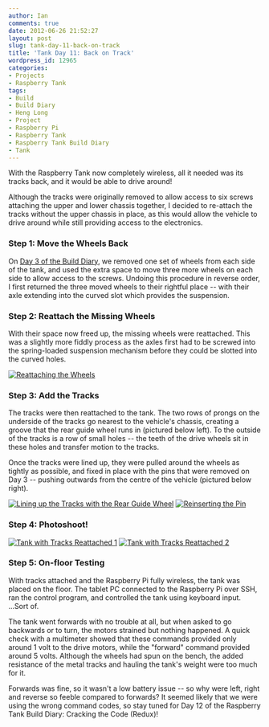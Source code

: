 ```yaml
---
author: Ian
comments: true
date: 2012-06-26 21:52:27
layout: post
slug: tank-day-11-back-on-track
title: 'Tank Day 11: Back on Track'
wordpress_id: 12965
categories:
- Projects
- Raspberry Tank
tags:
- Build
- Build Diary
- Heng Long
- Project
- Raspberry Pi
- Raspberry Tank
- Raspberry Tank Build Diary
- Tank
---
```


With the Raspberry Tank now completely wireless, all it needed was its tracks back, and it would be able to drive around!

Although the tracks were originally removed to allow access to six screws attaching the upper and lower chassis together, I decided to re-attach the tracks without the upper chassis in place, as this would allow the vehicle to drive around while still providing access to the electronics.

### Step 1: Move the Wheels Back

On [Day 3 of the Build Diary](../day-3-the-sundering/), we removed one set of wheels from each side of the tank, and used the extra space to move three more wheels on each side to allow access to the screws. Undoing this procedure in reverse order, I first returned the three moved wheels to their rightful place -- with their axle extending into the curved slot which provides the suspension.

### Step 2: Reattach the Missing Wheels

With their space now freed up, the missing wheels were reattached. This was a slightly more fiddly process as the axles first had to be screwed into the spring-loaded suspension mechanism before they could be slotted into the curved holes.

[![Reattaching the Wheels](http://files.ianrenton.com/sites/raspberrytank/IMG_20120621_135513-300x225.jpg)](http://files.ianrenton.com/sites/raspberrytank/IMG_20120621_135513.jpg)

### Step 3: Add the Tracks

The tracks were then reattached to the tank. The two rows of prongs on the underside of the tracks go nearest to the vehicle's chassis, creating a groove that the rear guide wheel runs in (pictured below left). To the outside of the tracks is a row of small holes -- the teeth of the drive wheels sit in these holes and transfer motion to the tracks.

Once the tracks were lined up, they were pulled around the wheels as tightly as possible, and fixed in place with the pins that were removed on Day 3 -- pushing outwards from the centre of the vehicle (pictured below right).

[![Lining up the Tracks with the Rear Guide Wheel](http://files.ianrenton.com/sites/raspberrytank/IMG_20120621_140246-300x225.jpg)](http://files.ianrenton.com/sites/raspberrytank/IMG_20120621_140246.jpg) [![Reinserting the Pin](http://files.ianrenton.com/sites/raspberrytank/IMG_20120621_140116-300x225.jpg)](http://files.ianrenton.com/sites/raspberrytank/IMG_20120621_140116.jpg)

### Step 4: Photoshoot!

[![Tank with Tracks Reattached 1](http://files.ianrenton.com/sites/raspberrytank/IMG_20120621_140734-300x225.jpg)](http://files.ianrenton.com/sites/raspberrytank/IMG_20120621_140734.jpg) [![Tank with Tracks Reattached 2](http://files.ianrenton.com/sites/raspberrytank/IMG_20120621_141557-300x225.jpg)](http://files.ianrenton.com/sites/raspberrytank/IMG_20120621_141557.jpg)

### Step 5: On-floor Testing

With tracks attached and the Raspberry Pi fully wireless, the tank was placed on the floor.  The tablet PC connected to the Raspberry Pi over SSH, ran the control program, and controlled the tank using keyboard input.  ...Sort of.

The tank went forwards with no trouble at all, but when asked to go backwards or to turn, the motors strained but nothing happened.  A quick check with a multimeter showed that these commands provided only around 1 volt to the drive motors, while the "forward" command provided around 5 volts.  Although the wheels had spun on the bench, the added resistance of the metal tracks and hauling the tank's weight were too much for it.

Forwards was fine, so it wasn't a low battery issue -- so why were left, right and reverse so feeble compared to forwards?  It seemed likely that we were using the wrong command codes, so stay tuned for Day 12 of the Raspberry Tank Build Diary: Cracking the Code (Redux)!
